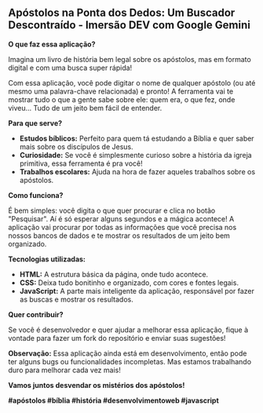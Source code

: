 ## Apóstolos na Ponta dos Dedos: Um Buscador Descontraído - Imersão DEV com Google Gemini

**O que faz essa aplicação?**

Imagina um livro de história bem legal sobre os apóstolos, mas em formato digital e com uma busca super rápida! 

Com essa aplicação, você pode digitar o nome de qualquer apóstolo (ou até mesmo uma palavra-chave relacionada) e pronto! A ferramenta vai te mostrar tudo o que a gente sabe sobre ele: quem era, o que fez, onde viveu... Tudo de um jeito bem fácil de entender.

**Para que serve?**

* **Estudos bíblicos:** Perfeito para quem tá estudando a Bíblia e quer saber mais sobre os discípulos de Jesus.
* **Curiosidade:** Se você é simplesmente curioso sobre a história da igreja primitiva, essa ferramenta é pra você!
* **Trabalhos escolares:** Ajuda na hora de fazer aqueles trabalhos sobre os apóstolos. 

**Como funciona?**

É bem simples: você digita o que quer procurar e clica no botão "Pesquisar". Aí é só esperar alguns segundos e a mágica acontece! A aplicação vai procurar por todas as informações que você precisa nos nossos bancos de dados e te mostrar os resultados de um jeito bem organizado.

**Tecnologias utilizadas:**

* **HTML:** A estrutura básica da página, onde tudo acontece.
* **CSS:** Deixa tudo bonitinho e organizado, com cores e fontes legais.
* **JavaScript:** A parte mais inteligente da aplicação, responsável por fazer as buscas e mostrar os resultados.

**Quer contribuir?**

Se você é desenvolvedor e quer ajudar a melhorar essa aplicação, fique à vontade para fazer um fork do repositório e enviar suas sugestões! 

**Observação:** Essa aplicação ainda está em desenvolvimento, então pode ter alguns bugs ou funcionalidades incompletas. Mas estamos trabalhando duro para melhorar cada vez mais!

**Vamos juntos desvendar os mistérios dos apóstolos!** 

**#apóstolos #bíblia #história #desenvolvimentoweb #javascript**
